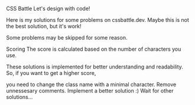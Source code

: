 CSS Battle
Let's design with code!

Here is my solutions for some problems on cssbattle.dev. Maybe this is not the best solution, but it's work!

Some problems may be skipped for some reason.

Scoring
The score is calculated based on the number of characters you use.

These solutions is implemented for better understanding and readability. So, if you want to get a higher score,

you need to change the class name with a minimal character.
Remove unnessesary comments.
Implement a better solution :)
Wait for other solutions...
